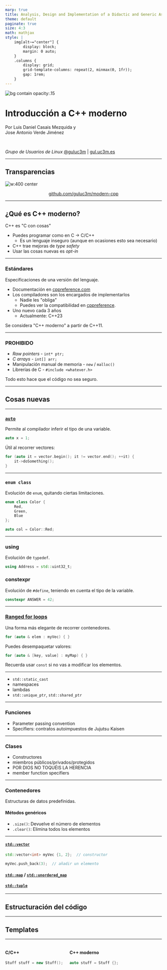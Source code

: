 ```yaml
---
marp: true
title: Analysis, Design and Implementation of a Didactic and Generic Assembly Language Simulator
theme: default
paginate: true
size: 4:3
math: mathjax
style: |
    img[alt~="center"] {
        display: block;
        margin: 0 auto;
    }
    .columns {
        display: grid;
        grid-template-columns: repeat(2, minmax(0, 1fr));
        gap: 1rem;
    }
---
```



<!-- _paginate: skip -->
![bg contain opacity:.15](img/gul_logo.svg)
# Introducción a C++ moderno
Por Luis Daniel Casais Mezquida y  
Jose Antonio Verde Jiménez

<br>

_Grupo de Usuarios de Linux_
[@guluc3m](https://twitter.com/guluc3m) | [gul.uc3m.es](https://gul.uc3m.es)


---

## Transparencias
![w:400 center](img/qrcode-transparencias.svg)
<center>
<a href="https://github.com/guluc3m/modern-cpp">github.com/guluc3m/modern-cpp</a>
</center>


---
<!-- header: '**¿Qué es C++ moderno?**' -->

## ¿Qué es C++ moderno?

C++ es "C con cosas"
- Puedes programar como en C → C/C++
    - Es un lenguaje inseguro (aunque en ocasiones esto sea necesario)
- C++ trae mejoras de _type safety_
- Usar las cosas nuevas es _opt-in_


---

### Estándares
Especificaciones de una versión del lenguaje.
- Documentación en [cppreference.com](https://en.cppreference.com)
- Los compiladores son los encargados de implementarlos
    - Nadie les "obliga"
    - Puedes ver la compatibilidad en [cppreference](https://en.cppreference.com/w/cpp/compiler_support).
- Uno nuevo cada 3 años
    - Actualmente: C++23

Se considera "C++ moderno" a partir de C++11.


---

### PROHIBIDO
- _Raw pointers_ - `int* ptr;`
- _C arrays_ - `int[] arr;`
- Manipulación manual de memoria - `new` / `malloc()`
- Librerías de C - `#include <whatever.h>`

Todo esto hace que el código no sea seguro.


---


## Cosas nuevas

---
<!-- header: '**Cosas nuevas**' -->

### [`auto`](https://en.cppreference.com/w/cpp/language/auto)
Permite al compilador inferir el tipo de una variable.
```cpp
auto x = 1;
```

Útil al recorrer vectores:
```cpp
for (auto it = vector.begin(); it != vector.end(); ++it) {
    it->doSomething();
}
```

---

### `enum class`
Evolución de `enum`, quitando ciertas limitaciones.

```cpp
enum class Color {
    Red,
    Green,
    Blue
};

auto col = Color::Red;
```

---

### using
Evolución de `typedef`.

```cpp
using Address = std::uint32_t;
```

### constexpr
Evolución de `#define`, teniendo en cuenta el tipo de la variable.

```cpp
constexpr ANSWER = 42;
```

---
### [Ranged for loops](https://en.cppreference.com/w/cpp/language/range-for)
Una forma más elegante de recorrer contenedores.

```cpp
for (auto & elem : myVec) { }
```

Puedes desempaquetar valores:
```cpp
for (auto & [key, value] : myMap) { }
```

Recuerda usar `const` si no vas a modificar los elementos.


---
- `std::static_cast`
- namespaces
- lambdas
- `std::unique_ptr`, `std::shared_ptr`


---

### Funciones
- Parameter passing convention
- Specifiers: contratos autoimpuestos de Jujutsu Kaisen


---

### Clases

- Constructores
- miembros públicos/privados/protegidos
- POR DIOS NO TOQUÉIS LA HERENCIA
- member function specifiers

---

### Contenedores
Estructuras de datos predefinidas.

#### Métodos genéricos
- `.size()`: Devuelve el número de elementos
- `.clear()`: Elimina todos los elementos

---

#### [`std::vector`](https://en.cppreference.com/w/cpp/container/vector)
```cpp
std::vector<int> myVec {1, 2};  // constructor

myVec.push_back(3);  // añadir un elemento
```

#### [`std::map`](https://en.cppreference.com/w/cpp/container/map) / [`std::unordered_map`](https://en.cppreference.com/w/cpp/container/unordered_map)


#### [`std::tuple`](https://en.cppreference.com/w/cpp/container/tuple)


---
<!-- header: '**Estructuración del código**' -->

## Estructuración del código


---
<!-- header: '**Templates**' -->

## Templates




---

<div class="columns">
<div>

#### C/C++

```cpp
Stuff stuff = new Stuff();
```

</div>
<div>

#### C++ moderno

```cpp
auto stuff = Stuff {};
```

</div>
</div>